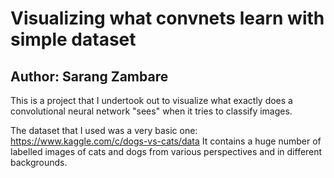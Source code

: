 # Visualizing what convnets learn with simple dataset
## Author: Sarang Zambare


This is a project that I undertook out to visualize what exactly does a convolutional
neural network "sees" when it tries to classify images.

The dataset that I used was a very basic one: https://www.kaggle.com/c/dogs-vs-cats/data
It contains a huge number of labelled images of cats and dogs from various perspectives and in different
backgrounds.


